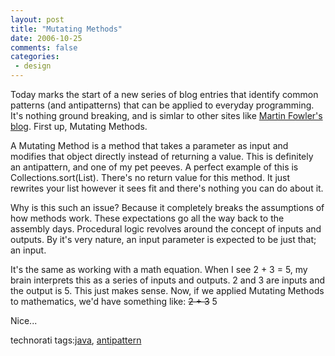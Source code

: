 ```yaml
---
layout: post
title: "Mutating Methods"
date: 2006-10-25
comments: false
categories:
 - design
---
```


Today marks the start of a new series of blog entries that identify common patterns (and antipatterns) that can be applied to everyday programming. It's nothing ground breaking, and is simlar to other sites like [Martin Fowler's blog](http://www.martinfowler.com/bliki/). First up, Mutating Methods.

   
   
A Mutating Method is a method that takes a parameter as input and modifies that object directly instead of returning a value. This is definitely an antipattern, and one of my pet peeves. A perfect example of this is Collections.sort(List). There's no return value for this method. It just rewrites your list however it sees fit and there's nothing you can do about it.

   
   
Why is this such an issue? Because it completely breaks the assumptions of how methods work. These expectations go all the way back to the assembly days. Procedural logic revolves around the concept of inputs and outputs. By it's very nature, an input parameter is expected to be just that; an input.

   
   
It's the same as working with a math equation. When I see 2 + 3 = 5, my brain interprets this as a series of inputs and outputs. 2 and 3 are inputs and the output is 5. This just makes sense. Now, if we applied Mutating Methods to mathematics, we'd have something like: ~~2 + 3~~ 5

   
   
Nice...

   
   
technorati tags:[java](http://technorati.com/tag/java), [antipattern](http://technorati.com/tag/antipattern)

